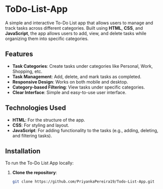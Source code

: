 # ToDo-List-App

A simple and interactive To-Do List app that allows users to manage and track tasks across different categories. Built using **HTML**, **CSS**, and **JavaScript**, the app allows users to add, view, and delete tasks while organizing them into specific categories.

## Features

- **Task Categories**: Create tasks under categories like Personal, Work, Shopping, etc.
- **Task Management**: Add, delete, and mark tasks as completed.
- **Responsive Design**: Works on both mobile and desktop.
- **Category-based Filtering**: View tasks under specific categories.
- **Clear Interface**: Simple and easy-to-use user interface.

## Technologies Used

- **HTML**: For the structure of the app.
- **CSS**: For styling and layout.
- **JavaScript**: For adding functionality to the tasks (e.g., adding, deleting, and filtering tasks).

## Installation

To run the To-Do List App locally:

1. **Clone the repository**:

   ```bash
   git clone https://github.com/PriyankaPereira19/Todo-List-App.git
